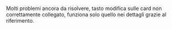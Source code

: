 Molti problemi ancora da risolvere, tasto modifica sulle card non correttamente collegato, funziona solo quello nei dettagli grazie al riferimento.
